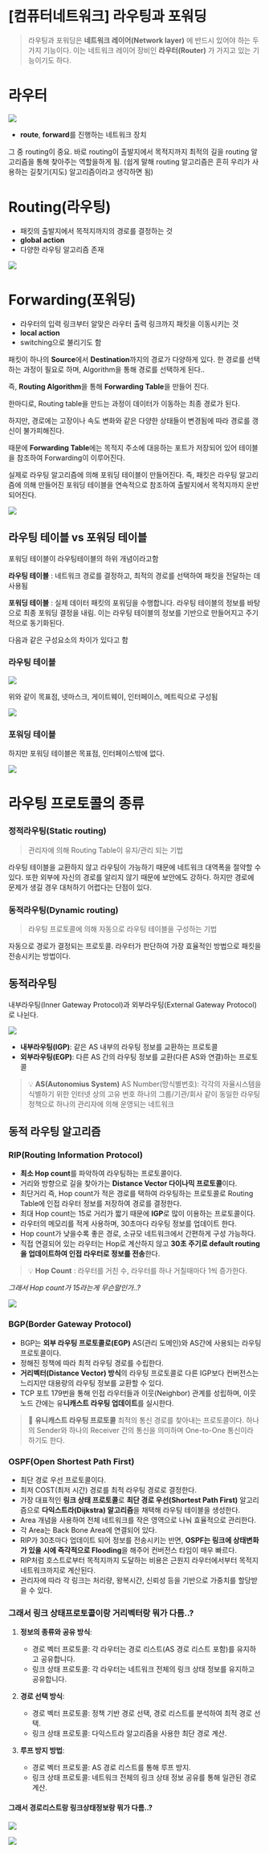 # [컴퓨터네트워크] 라우팅과 포워딩
> 라우팅과 포워딩은 **네트워크 레이어(Network layer)** 에 반드시 있어야 하는 두 가지 기능이다. 이는 네트워크 레이어 장비인 **라우터(Router)** 가 가지고 있는 기능이기도 하다.

# 라우터
![](https://velog.velcdn.com/images/ozziny/post/2fb109f8-04f4-43ca-b8e8-6020fbf797d8/image.png)


- **route**, **forward**를 진행하는 네트워크 장치

그 중 routing이 중요.
바로 routing이 출발지에서 목적지까지 최적의 길을 routing 알고리즘을 통해 찾아주는 역할을하게 됨. 
(쉽게 말해 routing 알고리즘은 흔히 우리가 사용하는 길찾기(지도) 알고리즘이라고 생각하면 됨)


# Routing(라우팅)
- 패킷의 출발지에서 목적지까지의 경로를 결정하는 것
- **global action**
- 다양한 라우팅 알고리즘 존재

![](https://velog.velcdn.com/images/ozziny/post/6d24354d-685e-406d-a655-0c10e3c68ab7/image.png)


# Forwarding(포워딩)
- 라우터의 입력 링크부터 알맞은 라우터 출력 링크까지 패킷을 이동시키는 것
- **local action**
- switching으로 불리기도 함


패킷이 하나의 **Source**에서 **Destination**까지의 경로가 다양하게 있다.
한 경로를 선택하는 과정이 필요로 하며, Algorithm을 통해 경로를 선택하게 된다..



즉, **Routing Algorithm**을 통해 **Forwarding Table**을 만들어 진다.

한마디로,  Routing table을 만드는 과정이 데이터가 이동하는 최종 경로가 된다.

하지만, 경로에는 고장이나 속도 변화와 같은 다양한 상태들이 변경됨에 따라 경로를 갱신이 불가피해진다. 



때문에 **Forwarding Table**에는 목적지 주소에 대응하는 포트가 저장되어 있어 테이블을 참조하여 Forwarding이 이루어진다.


실제로 라우팅 알고리즘에 의해 포워딩 테이블이 만들어진다. 즉, 패킷은 라우팅 알고리즘에 의해 만들어진 포워딩 테이블을 연속적으로 참조하여 출발지에서 목적지까지 운반되어진다.

![](https://velog.velcdn.com/images/ozziny/post/bcd8e66a-9da4-49ad-94c3-5d7c001ecc08/image.png)


## 라우팅 테이블 vs 포워딩 테이블

포워딩 테이블이 라우팅테이블의 하위 개념이라고함

**라우팅 테이블** : 네트워크 경로를 결정하고, 최적의 경로를 선택하여 패킷을 전달하는 데 사용됨

**포워딩 테이블** : 실제 데이터 패킷의 포워딩을 수행합니다. 라우팅 테이블의 정보를 바탕으로 최종 포워딩 결정을 내림. 이는 라우팅 테이블의 정보를 기반으로 만들어지고 주기적으로 동기화된다.

 

다음과 같은 구성요소의 차이가 있다고 함 

### 라우팅 테이블

![](https://velog.velcdn.com/images/ozziny/post/ea2cf6e8-a82e-436a-a95b-019cb29807e0/image.png)

위와 같이 목표점, 넷마스크, 게이트웨이, 인터페이스, 메트릭으로 구성됨

![](https://velog.velcdn.com/images/ozziny/post/c195998f-faec-4b9c-b440-37933d989018/image.png)


### 포워딩 테이블
하지만 포워딩 테이블은 목표점, 인터페이스밖에 없다.

![](https://velog.velcdn.com/images/ozziny/post/d6499fde-94fc-41c7-8cd8-da9d87a53ff2/image.png)


# 라우팅 프로토콜의 종류
### 정적라우팅(Static routing)
> 관리자에 의해 Routing Table이 유지/관리 되는 기법

라우팅 테이블을 교환하지 않고 라우팅이 가능하기 때문에 네트워크 대역폭을 절약할 수 있다. 또한 외부에 자신의 경로를 알리지 않기 때문에 보안에도 강하다. 하지만 경로에 문제가 생길 경우 대처하기 어렵다는 단점이 있다.

### 동적라우팅(Dynamic routing)
> 라우팅 프로토콜에 의해 자동으로 라우팅 테이블을 구성하는 기법

자동으로 경로가 결정되는 프로토콜. 라우터가 판단하여 가장 효율적인 방법으로 패킷을 전송시키는 방법이다.

## 동적라우팅
내부라우팅(Inner Gateway Protocol)과 외부라우팅(External Gateway Protocol)로 나뉜다.

![](https://velog.velcdn.com/images/ozziny/post/58671506-5283-44a1-8b67-4f0b746c8202/image.png)

- **내부라우팅(IGP)**: 같은 AS 내부의 라우팅 정보를 교환하는 프로토콜
- **외부라우팅(EGP)**: 다른 AS 간의 라우팅 정보를 교환(다른 AS와 연결)하는 프로토콜

>💡 **AS(Autonomius System)**
AS Number(망식별번호): 각각의 자율시스템을 식별하기 위한 인터넷 상의 고유 번호
하나의 그룹/기관/회사 같이 동일한 라우팅 정책으로 하나의 관리자에 의해 운영되는 네트워크

## 동적 라우팅 알고리즘

### RIP(Routing Information Protocol)
- **최소 Hop count**를 파악하여 라우팅하는 프로토콜이다.
- 거리와 방향으로 길을 찾아가는 **Distance Vector 다이나믹 프로토콜**이다.
- 최단거리 즉, Hop count가 적은 경로를 택하여 라우팅하는 프로토콜로 Routing Table에 인접 라우터 정보를 저장하여 경로를 결정한다.
- 최대 Hop count는 15로 거리가 짧기 때문에 **IGP**로 많이 이용하는 프로토콜이다.
- 라우터의 메모리를 적게 사용하며, 30초마다 라우팅 정보를 업데이트 한다.
- Hop count가 낮을수록 좋은 경로, 소규모 네트워크에서 간편하게 구성 가능하다.
- 직접 연결되어 있는 라우터는 Hop로 계산하지 않고 **30초 주기로 default routing을 업데이트하여 인접 라우터로 정보를 전송**한다.

> 💡 **Hop Count** : 라우터를 거친 수, 라우터를 하나 거칠때마다 1씩 증가한다.


_그래서 Hop count가 15라는게 무슨말인가..?_

![](https://velog.velcdn.com/images/ozziny/post/16b866a7-966a-4036-88d5-ea9cd6077275/image.png)


### BGP(Border Gateway Protocol)
- BGP는 **외부 라우팅 프로토콜로(EGP)** AS(관리 도메인)와 AS간에 사용되는 라우팅 프로토콜이다.
- 정해진 정책에 따라 최적 라우팅 경로를 수립한다.
- **거리벡터(Distance Vector) 방식**의 라우팅 프로토콜로 다른 IGP보다 컨버전스는 느리지만 대용량의 라우팅 정보를 교환할 수 있다.
- TCP 포트 179번을 통해 인접 라우터들과 이웃(Neighbor) 관계를 성립하며, 이웃 노드 간에는 유**니캐스트 라우팅 업데이트**를 실시한다.

> 🔻 **유니캐스트 라우팅 프로토콜**
최적의 통신 경로를 찾아내는 프로토콜이다. 하나의 Sender와 하나의 Receiver 간의 통신을 의미하며 One-to-One 통신이라 하기도 한다.

### OSPF(Open Shortest Path First)
- 최단 경로 우선 프로토콜이다.
- 최저 COST(최저 시간) 경로를 최적 라우팅 경로로 결정한다.
- 가장 대표적인 **링크 상태 프로토콜**로 **최단 경로 우선(Shortest Path First)** 알고리즘으로 **다익스트라(Dijkstra) 알고리즘**을 채택해 라우팅 테이블을 생성한다.
- Area 개념을 사용하여 전체 네트워크를 작은 영역으로 나눠 효율적으로 관리한다.
- 각 Area는 Back Bone Area에 연결되어 있다.
- RIP가 30초마다 업데이트 되어 정보를 전송시키는 반면, **OSPF는 링크에 상태변화가 있을 시에 즉각적으로 Flooding**을 해주어 컨버전스 타임이 매우 빠르다.
- RIP처럼 호스트로부터 목적지까지 도달하는 비용은 근원지 라우터에서부터 목적지 네트워크까지로 계산된다.
- 관리자에 따라 각 링크는 처리량, 왕복시간, 신뢰성 등을 기반으로 가중치를 할당받을 수 있다.



### 그래서 링크 상태프로토콜이랑 거리벡터랑 뭐가 다름..?


1. **정보의 종류와 공유 방식**:
	- 경로 벡터 프로토콜: 각 라우터는 경로 리스트(AS 경로 리스트 포함)를 유지하고 공유합니다.
	- 링크 상태 프로토콜: 각 라우터는 네트워크 전체의 링크 상태 정보를 유지하고 공유합니다.

2. **경로 선택 방식**:
	- 경로 벡터 프로토콜: 정책 기반 경로 선택, 경로 리스트를 분석하여 최적 경로 선택.
	- 링크 상태 프로토콜: 다익스트라 알고리즘을 사용한 최단 경로 계산.
    
3. **루프 방지 방법**:
	- 경로 벡터 프로토콜: AS 경로 리스트를 통해 루프 방지.
	- 링크 상태 프로토콜: 네트워크 전체의 링크 상태 정보 공유를 통해 일관된 경로 계산.


#### 그래서 경로리스트랑 링크상태정보랑 뭐가 다름..?

![](https://velog.velcdn.com/images/ozziny/post/f86e81a4-ace5-4ac9-b68b-57c7476616af/image.png)


![](https://velog.velcdn.com/images/ozziny/post/39504185-caa0-4b3e-9974-0dbb753bd031/image.png)

